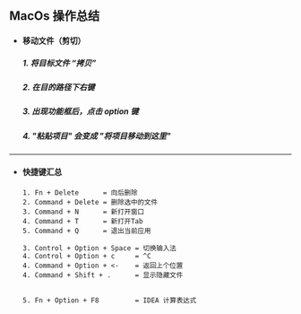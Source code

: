 ## MacOs 操作总结

- #### 移动文件（剪切）
  ##### 1. 将目标文件 “拷贝” 
  ##### 2. 在目的路径下右键 
  ##### 3. 出现功能框后，点击 option 键
  ##### 4. "粘贴项目" 会变成 "将项目移动到这里"



---
- #### 快捷键汇总
  ```
  1. Fn + Delete      = 向后删除 
  2. Command + Delete = 删除选中的文件
  3. Command + N      = 新打开窗口
  4. Command + T      = 新打开Tab
  5. Command + Q      = 退出当前应用

  3. Control + Option + Space = 切换输入法
  4. Control + Option + c     = ^C
  4. Command + Option + <-    = 返回上个位置
  4. Command + Shift + .      = 显示隐藏文件


  5. Fn + Option + F8         = IDEA 计算表达式




